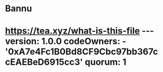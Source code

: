 # Bannu
# https://tea.xyz/what-is-this-file --- version: 1.0.0 codeOwners:   - '0xA7e4Fc1B0Bd8CF9Cbc97bb367ccEAEBeD6915cc3' quorum: 1
